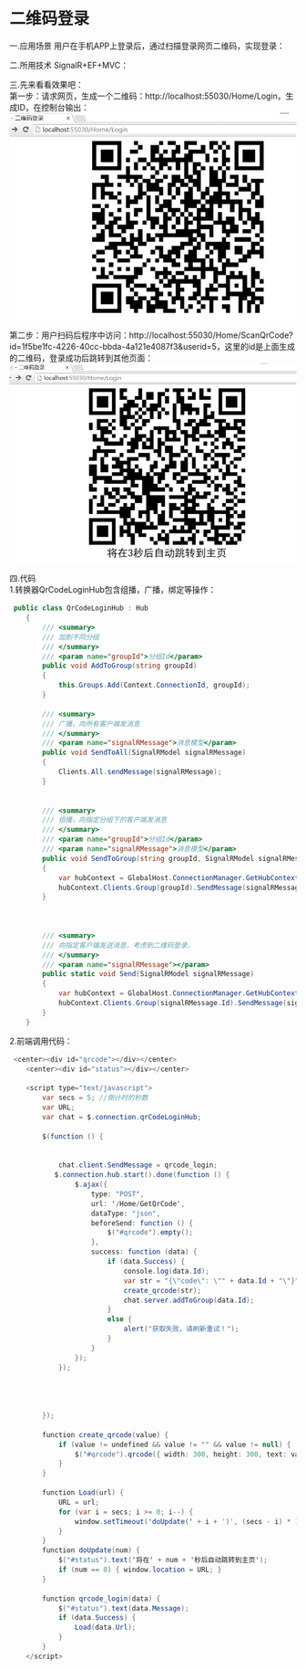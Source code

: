 # 二维码登录
一.应用场景
用户在手机APP上登录后，通过扫描登录网页二维码，实现登录：<br>

二.所用技术
SignalR+EF+MVC：<br>

三.先来看看效果吧：<br>
第一步：请求网页，生成一个二维码：http://localhost:55030/Home/Login，生成ID，在控制台输出：
![](https://github.com/Zhujinyong/SignalRQrCodeLogin/raw/master/SignalRChatMvc/SignalRChatMvc/Images/qrCode.jpg)  

第二步：用户扫码后程序中访问：http://localhost:55030/Home/ScanQrCode?id=1f5be1fc-4226-40cc-bbda-4a121e4087f3&userid=5，这里的id是上面生成的二维码，登录成功后跳转到其他页面：
![](https://github.com/Zhujinyong/SignalRQrCodeLogin/raw/master/SignalRChatMvc/SignalRChatMvc/Images/jump.jpg)  

四.代码<br>
1.转换器QrCodeLoginHub包含组播，广播，绑定等操作：<br>
~~~C#
 public class QrCodeLoginHub : Hub
    {
        /// <summary>
        /// 加到不同分组
        /// </summary>
        /// <param name="groupId">分组Id</param>
        public void AddToGroup(string groupId)
        {
            this.Groups.Add(Context.ConnectionId, groupId);
        }

        /// <summary>
        /// 广播，向所有客户端发消息
        /// </summary>
        /// <param name="signalRMessage">消息模型</param>
        public void SendToAll(SignalRModel signalRMessage)
        {
            Clients.All.sendMessage(signalRMessage);
        }


        /// <summary>
        /// 组播，向指定分组下的客户端发消息
        /// </summary>
        /// <param name="groupId">分组Id</param>
        /// <param name="signalRMessage">消息模型</param>
        public void SendToGroup(string groupId, SignalRModel signalRMessage)
        {
            var hubContext = GlobalHost.ConnectionManager.GetHubContext<QrCodeLoginHub>();
            hubContext.Clients.Group(groupId).SendMessage(signalRMessage);
        }



        /// <summary>
        /// 向指定客户端发送消息，考虑到二维码登录，
        /// </summary>
        /// <param name="signalRMessage"></param>
        public static void Send(SignalRModel signalRMessage)
        {
            var hubContext = GlobalHost.ConnectionManager.GetHubContext<QrCodeLoginHub>();
            hubContext.Clients.Group(signalRMessage.Id).SendMessage(signalRMessage);
        }
    }
~~~

2.前端调用代码：<br>
~~~C#
 <center><div id="qrcode"></div></center>
    <center><div id="status"></div></center>
  
    <script type="text/javascript">
        var secs = 5; //倒计时的秒数
        var URL;
        var chat = $.connection.qrCodeLoginHub;

        $(function () {


            chat.client.SendMessage = qrcode_login;
           $.connection.hub.start().done(function () {
                $.ajax({
                    type: "POST",
                    url: '/Home/GetQrCode',
                    dataType: "json",
                    beforeSend: function () {
                        $("#qrcode").empty();
                    },
                    success: function (data) {
                        if (data.Success) {
                            console.log(data.Id);
                            var str = "{\"code\": \"" + data.Id + "\"}";
                            create_qrcode(str);
                            chat.server.addToGroup(data.Id);
                        }
                        else {
                            alert("获取失败，请刷新重试！");
                        }
                    }
                });
            });




        });

        function create_qrcode(value) {
            if (value != undefined && value != "" && value != null) {
                $("#qrcode").qrcode({ width: 300, height: 300, text: value });
            }
        }

        function Load(url) {
            URL = url;
            for (var i = secs; i >= 0; i--) {
                window.setTimeout('doUpdate(' + i + ')', (secs - i) * 1000);
            }
        }
        function doUpdate(num) {
            $("#status").text('将在' + num + '秒后自动跳转到主页');
            if (num == 0) { window.location = URL; }
        }

        function qrcode_login(data) {
            $("#status").text(data.Message);
            if (data.Success) {
                Load(data.Url);
            }
        }
    </script>
~~~



